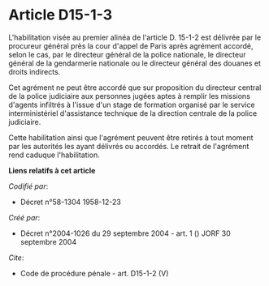 # Article D15-1-3

L'habilitation visée au premier alinéa de l'article D. 15-1-2 est délivrée par le procureur général près la cour d'appel de
Paris après agrément accordé, selon le cas, par le directeur général de la police nationale, le directeur général de la
gendarmerie nationale ou le directeur général des douanes et droits indirects. 

Cet agrément ne peut être accordé que sur proposition du directeur central de la police judiciaire aux personnes jugées aptes
à remplir les missions d'agents infiltrés à l'issue d'un stage de formation organisé par le service interministériel
d'assistance technique de la direction centrale de la police judiciaire. 

Cette habilitation ainsi que l'agrément peuvent être retirés à tout moment par les autorités les ayant délivrés ou accordés.
Le retrait de l'agrément rend caduque l'habilitation.

**Liens relatifs à cet article**

_Codifié par_:

  - Décret n°58-1304 1958-12-23

_Créé par_:

  - Décret n°2004-1026 du 29 septembre 2004 - art. 1 () JORF 30 septembre 2004

_Cite_:

  - Code de procédure pénale - art. D15-1-2 (V)
